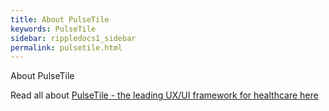 ```yaml
---
title: About PulseTile
keywords: PulseTile
sidebar: rippledocs1_sidebar
permalink: pulsetile.html
---
```






About PulseTile

Read all about [PulseTile - the leading UX/UI framework for healthcare here](http://pulsetile.com/)
